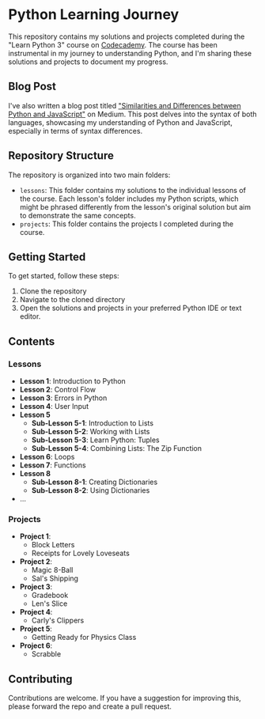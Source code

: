 # Python Learning Journey

This repository contains my solutions and projects completed during the "Learn Python 3" course on [Codecademy](https://www.codecademy.com/learn/learn-python-3). The course has been instrumental in my journey to understanding Python, and I'm sharing these solutions and projects to document my progress.

## Blog Post

I've also written a blog post titled ["Similarities and Differences between Python and JavaScript"](https://medium.com/@hnegash.n/similarities-and-differences-between-python-and-javascript-4051bd991991) on Medium. This post delves into the syntax of both languages, showcasing my understanding of Python and JavaScript, especially in terms of syntax differences.

## Repository Structure

The repository is organized into two main folders:

- `lessons`: This folder contains my solutions to the individual lessons of the course. Each lesson's folder includes my Python scripts, which might be phrased differently from the lesson's original solution but aim to demonstrate the same concepts.
- `projects`: This folder contains the projects I completed during the course.

## Getting Started

To get started, follow these steps:

1. Clone the repository
2. Navigate to the cloned directory
3. Open the solutions and projects in your preferred Python IDE or text editor.

## Contents

### Lessons

- **Lesson 1**: Introduction to Python
- **Lesson 2**: Control Flow
- **Lesson 3**: Errors in Python
- **Lesson 4**: User Input
- **Lesson 5**
  - **Sub-Lesson 5-1**: Introduction to Lists
  - **Sub-Lesson 5-2**: Working with Lists
  - **Sub-Lesson 5-3**: Learn Python: Tuples
  - **Sub-Lesson 5-4**: Combining Lists: The Zip Function
- **Lesson 6**: Loops
- **Lesson 7**: Functions
- **Lesson 8**
  - **Sub-Lesson 8-1**: Creating Dictionaries
  - **Sub-Lesson 8-2**: Using Dictionaries
- ...

### Projects

- **Project 1**:
  - Block Letters
  - Receipts for Lovely Loveseats
- **Project 2**:
  - Magic 8-Ball
  - Sal's Shipping
- **Project 3**:
  - Gradebook
  - Len's Slice
- **Project 4**:
  - Carly's Clippers
- **Project 5**:
  - Getting Ready for Physics Class
- **Project 6**:
  - Scrabble

## Contributing

Contributions are welcome. If you have a suggestion for improving this, please forward the repo and create a pull request.

